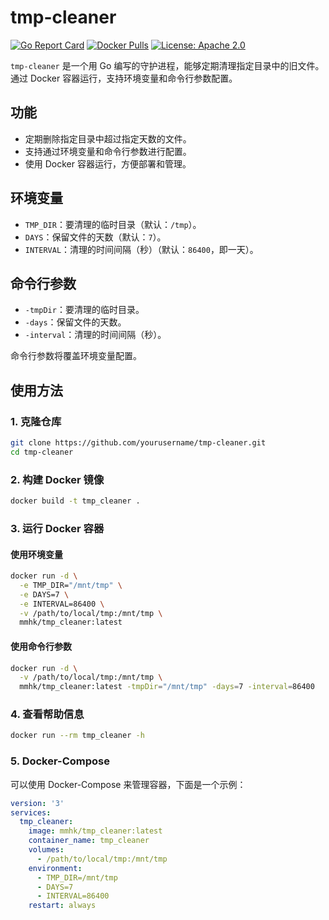 # tmp-cleaner

[![Go Report Card](https://goreportcard.com/badge/github.com/mmhk/temp-cleaner)](https://goreportcard.com/report/github.com/mmhk/temp-cleaner)
[![Docker Pulls](https://img.shields.io/docker/pulls/mmhk/temp-cleaner.svg)](https://hub.docker.com/r/mmhk/temp-cleaner)
[![License: Apache 2.0](https://img.shields.io/badge/License-Apache%202.0-blue.svg)](https://opensource.org/licenses/Apache-2.0)



`tmp-cleaner` 是一个用 Go 编写的守护进程，能够定期清理指定目录中的旧文件。通过 Docker 容器运行，支持环境变量和命令行参数配置。

## 功能

- 定期删除指定目录中超过指定天数的文件。
- 支持通过环境变量和命令行参数进行配置。
- 使用 Docker 容器运行，方便部署和管理。

## 环境变量

- `TMP_DIR`：要清理的临时目录（默认：`/tmp`）。
- `DAYS`：保留文件的天数（默认：`7`）。
- `INTERVAL`：清理的时间间隔（秒）（默认：`86400`，即一天）。

## 命令行参数

- `-tmpDir`：要清理的临时目录。
- `-days`：保留文件的天数。
- `-interval`：清理的时间间隔（秒）。

命令行参数将覆盖环境变量配置。

## 使用方法

### 1. 克隆仓库

```bash
git clone https://github.com/yourusername/tmp-cleaner.git
cd tmp-cleaner
```

### 2. 构建 Docker 镜像

```bash
docker build -t tmp_cleaner .
```

### 3. 运行 Docker 容器

#### 使用环境变量

```bash
docker run -d \
  -e TMP_DIR="/mnt/tmp" \
  -e DAYS=7 \
  -e INTERVAL=86400 \
  -v /path/to/local/tmp:/mnt/tmp \
  mmhk/tmp_cleaner:latest
```

#### 使用命令行参数

```bash
docker run -d \
  -v /path/to/local/tmp:/mnt/tmp \
  mmhk/tmp_cleaner:latest -tmpDir="/mnt/tmp" -days=7 -interval=86400
```

### 4. 查看帮助信息

```bash
docker run --rm tmp_cleaner -h
```

### 5. Docker-Compose
可以使用 Docker-Compose 来管理容器，下面是一个示例：
```yaml
version: '3'
services:
  tmp_cleaner:
    image: mmhk/tmp_cleaner:latest
    container_name: tmp_cleaner
    volumes:
      - /path/to/local/tmp:/mnt/tmp
    environment:
      - TMP_DIR=/mnt/tmp
      - DAYS=7
      - INTERVAL=86400
    restart: always
```